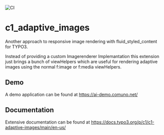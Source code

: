 ![CI](https://github.com/mmunz/c1_adaptive_images/workflows/CI/badge.svg)
# c1_adaptive_images

Another approach to responsive image rendering with fluid_styled_content for TYPO3.

Instead of providing a custom Imagerenderer Implemantation this extension just brings a bunch of viewHelpers which are
useful for rendering adaptive images using the normal f:image or f:media viewHelpers.

## Demo
A demo application can be found at https://ai-demo.comuno.net/

## Documentation
Extensive documentation can be found at https://docs.typo3.org/p/c1/c1-adaptive-images/main/en-us/


